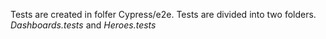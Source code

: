 Tests are created in folfer Cypress/e2e. 
Tests are divided into two folders. *Dashboards.tests*  and *Heroes.tests* 
